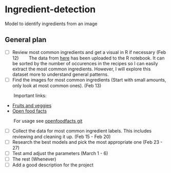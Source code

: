 # Ingredient-detection
Model to identify ingredients from an image


## General plan

- [ ] Review most common ingredients and get a visual in R if necessary (Feb 12)
&nbsp;&nbsp;&nbsp;&nbsp;&nbsp;&nbsp; The data from [here](https://www.kaggle.com/shuyangli94/food-com-recipes-and-user-interactions?select=ingr_map.pkl) has been uploaded to the R notebook. It can be sorted by the number of occurences in the recipes so I can easily extract the most common ingredients. However, I will explore this dataset more to understand general patterns. 
- [ ] Find the images for most common ingredients (Start with small amounts, only look at most common ones). (Feb 13)

&nbsp;&nbsp;&nbsp;&nbsp;&nbsp;&nbsp; Important links:
* [Fruits and veggies](https://www.kaggle.com/kritikseth/fruit-and-vegetable-image-recognition)
* [Open food facts](https://world.openfoodfacts.org/cgi/search.pl?search_terms=ketchup&search_simple=1&action=process)

&nbsp;&nbsp;&nbsp;&nbsp;&nbsp;&nbsp; For usage see [openfoodfacts git](https://github.com/openfoodfacts/openfoodfacts-python/blob/develop/docs/Usage.md)

- [ ] Collect the data for most common ingredient labels. This includes reviewing and cleaning it up. (Feb 15 - Feb 20)
- [ ] Research the best models and pick the most appropriate one (Feb 23 - 27)
- [ ] Test amd adjust the parameters (March 1 - 6)
- [ ] The rest (Whenever)
- [ ] Add a good description for the project